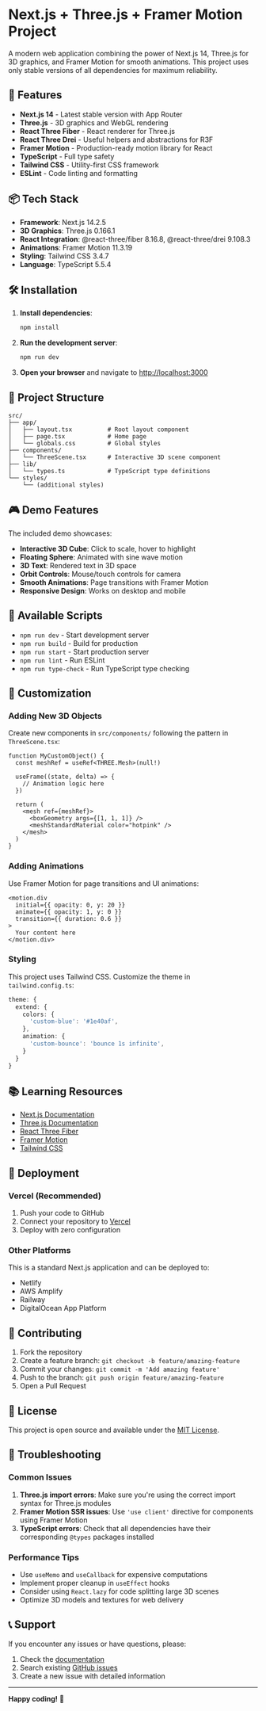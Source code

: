 # Next.js + Three.js + Framer Motion Project

A modern web application combining the power of Next.js 14, Three.js for 3D graphics, and Framer Motion for smooth animations. This project uses only stable versions of all dependencies for maximum reliability.

## 🚀 Features

- **Next.js 14** - Latest stable version with App Router
- **Three.js** - 3D graphics and WebGL rendering
- **React Three Fiber** - React renderer for Three.js
- **React Three Drei** - Useful helpers and abstractions for R3F
- **Framer Motion** - Production-ready motion library for React
- **TypeScript** - Full type safety
- **Tailwind CSS** - Utility-first CSS framework
- **ESLint** - Code linting and formatting

## 📦 Tech Stack

- **Framework**: Next.js 14.2.5
- **3D Graphics**: Three.js 0.166.1
- **React Integration**: @react-three/fiber 8.16.8, @react-three/drei 9.108.3
- **Animations**: Framer Motion 11.3.19
- **Styling**: Tailwind CSS 3.4.7
- **Language**: TypeScript 5.5.4

## 🛠️ Installation

1. **Install dependencies**:
   ```bash
   npm install
   ```

2. **Run the development server**:
   ```bash
   npm run dev
   ```

3. **Open your browser** and navigate to [http://localhost:3000](http://localhost:3000)

## 📁 Project Structure

```
src/
├── app/
│   ├── layout.tsx          # Root layout component
│   ├── page.tsx            # Home page
│   └── globals.css         # Global styles
├── components/
│   └── ThreeScene.tsx      # Interactive 3D scene component
├── lib/
│   └── types.ts            # TypeScript type definitions
└── styles/
    └── (additional styles)
```

## 🎮 Demo Features

The included demo showcases:

- **Interactive 3D Cube**: Click to scale, hover to highlight
- **Floating Sphere**: Animated with sine wave motion
- **3D Text**: Rendered text in 3D space
- **Orbit Controls**: Mouse/touch controls for camera
- **Smooth Animations**: Page transitions with Framer Motion
- **Responsive Design**: Works on desktop and mobile

## 🔧 Available Scripts

- `npm run dev` - Start development server
- `npm run build` - Build for production
- `npm run start` - Start production server
- `npm run lint` - Run ESLint
- `npm run type-check` - Run TypeScript type checking

## 🎨 Customization

### Adding New 3D Objects

Create new components in `src/components/` following the pattern in `ThreeScene.tsx`:

```tsx
function MyCustomObject() {
  const meshRef = useRef<THREE.Mesh>(null!)
  
  useFrame((state, delta) => {
    // Animation logic here
  })

  return (
    <mesh ref={meshRef}>
      <boxGeometry args={[1, 1, 1]} />
      <meshStandardMaterial color="hotpink" />
    </mesh>
  )
}
```

### Adding Animations

Use Framer Motion for page transitions and UI animations:

```tsx
<motion.div
  initial={{ opacity: 0, y: 20 }}
  animate={{ opacity: 1, y: 0 }}
  transition={{ duration: 0.6 }}
>
  Your content here
</motion.div>
```

### Styling

This project uses Tailwind CSS. Customize the theme in `tailwind.config.ts`:

```ts
theme: {
  extend: {
    colors: {
      'custom-blue': '#1e40af',
    },
    animation: {
      'custom-bounce': 'bounce 1s infinite',
    }
  }
}
```

## 📚 Learning Resources

- [Next.js Documentation](https://nextjs.org/docs)
- [Three.js Documentation](https://threejs.org/docs/)
- [React Three Fiber](https://docs.pmnd.rs/react-three-fiber)
- [Framer Motion](https://www.framer.com/motion/)
- [Tailwind CSS](https://tailwindcss.com/docs)

## 🚀 Deployment

### Vercel (Recommended)

1. Push your code to GitHub
2. Connect your repository to [Vercel](https://vercel.com)
3. Deploy with zero configuration

### Other Platforms

This is a standard Next.js application and can be deployed to:
- Netlify
- AWS Amplify
- Railway
- DigitalOcean App Platform

## 🤝 Contributing

1. Fork the repository
2. Create a feature branch: `git checkout -b feature/amazing-feature`
3. Commit your changes: `git commit -m 'Add amazing feature'`
4. Push to the branch: `git push origin feature/amazing-feature`
5. Open a Pull Request

## 📄 License

This project is open source and available under the [MIT License](LICENSE).

## 🐛 Troubleshooting

### Common Issues

1. **Three.js import errors**: Make sure you're using the correct import syntax for Three.js modules
2. **Framer Motion SSR issues**: Use `'use client'` directive for components using Framer Motion
3. **TypeScript errors**: Check that all dependencies have their corresponding `@types` packages installed

### Performance Tips

- Use `useMemo` and `useCallback` for expensive computations
- Implement proper cleanup in `useEffect` hooks
- Consider using `React.lazy` for code splitting large 3D scenes
- Optimize 3D models and textures for web delivery

## 📞 Support

If you encounter any issues or have questions, please:
1. Check the [documentation](#-learning-resources)
2. Search existing [GitHub issues](https://github.com/your-username/your-repo/issues)
3. Create a new issue with detailed information

---

**Happy coding!** 🎉
